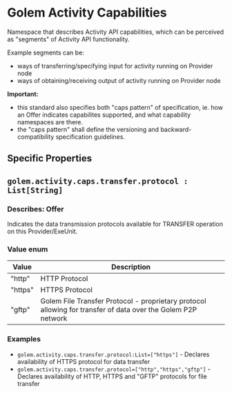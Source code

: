 # Golem Activity Capabilities
Namespace that describes Activity API capabilities, which can be perceived as "segments" of Activity API functionality.

Example segments can be:

- ways of transferring/specifying input for activity running on Provider node
- ways of obtaining/receiving output of activity running on Provider node

**Important:** 
- this standard also specifies both "caps pattern" of specification, ie. how an Offer indicates capabilites supported, and what capability namespaces are there.
- the "caps pattern" shall define the versioning and backward-compatibility specification guidelines.

## Specific Properties

## `golem.activity.caps.transfer.protocol : List[String]`

### Describes: Offer

Indicates the data transmission protocols available for TRANSFER operation on this Provider/ExeUnit.
### Value enum
| Value   | Description                                                                                                  |
| ------- | ------------------------------------------------------------------------------------------------------------ |
| "http"  | HTTP Protocol                                                                                                |
| "https" | HTTPS Protocol                                                                                               |
| "gftp"  | Golem File Transfer Protocol - proprietary protocol allowing for transfer of data over the Golem P2P network |
### **Examples**
* `golem.activity.caps.transfer.protocol:List=["https"]` - Declares availability of HTTPS protocol for data transfer
* `golem.activity.caps.transfer.protocol=["http","https","gftp"]` - Declares availability of HTTP, HTTPS and "GFTP" protocols for file transfer
